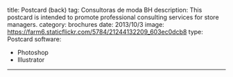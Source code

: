 title: Postcard (back)
tag: Consultoras de moda BH
description: This postcard is intended to promote professional consulting services for store managers.
category: brochures
date: 2013/10/3
image: https://farm6.staticflickr.com/5784/21244132209_603ec0dcb8
type: Postcard
software:
- Photoshop
- Illustrator
---
